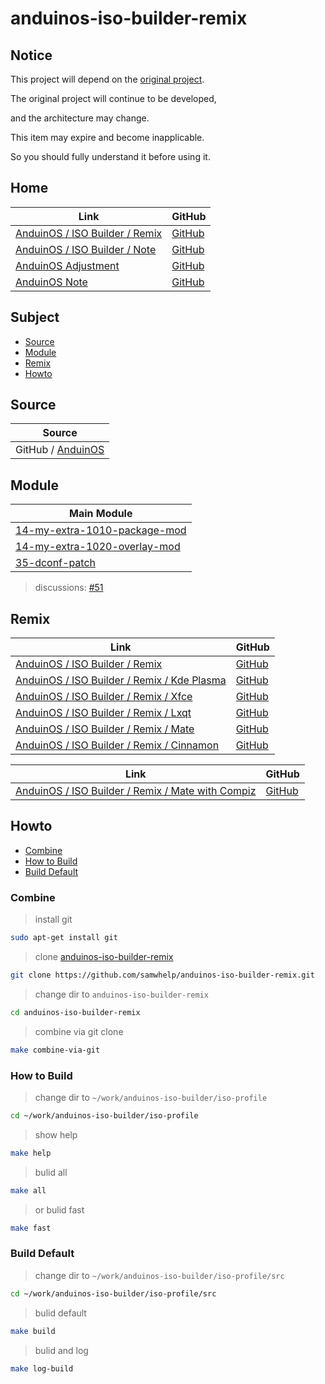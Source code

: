 

# anduinos-iso-builder-remix




## Notice

This project will depend on the [original project](https://github.com/Anduin2017/AnduinOS/tree/1.3).

The original project will continue to be developed,

and the architecture may change.

This item may expire and become inapplicable.

So you should fully understand it before using it.




## Home

| Link | GitHub |
| ---- | ------ |
| [AnduinOS / ISO Builder / Remix](https://samwhelp.github.io/anduinos-iso-builder-remix/) | [GitHub](https://github.com/samwhelp/anduinos-iso-builder-remix) |
| [AnduinOS / ISO Builder / Note](https://samwhelp.github.io/note-about-anduinos-iso-builder/) | [GitHub](https://github.com/samwhelp/note-about-anduinos-iso-builder) |
| [AnduinOS Adjustment](https://samwhelp.github.io/anduinos-adjustment/) | [GitHub](https://github.com/samwhelp/anduinos-adjustment) |
| [AnduinOS Note](https://samwhelp.github.io/note-about-anduinos/) | [GitHub](https://github.com/samwhelp/note-about-anduinos) |




## Subject

* [Source](#source)
* [Module](#module)
* [Remix](#remix)
* [Howto](#howto)




## Source

| Source |
| ------ |
| GitHub / [AnduinOS](https://github.com/Anduin2017/AnduinOS)



## Module

| Main Module |
| ----------- |
| [14-my-extra-1010-package-mod](https://github.com/samwhelp/anduinos-iso-builder-remix/tree/main/asset/template/src/mods/14-my-extra-1010-package-mod) |
| [14-my-extra-1020-overlay-mod](https://github.com/samwhelp/anduinos-iso-builder-remix/tree/main/asset/template/src/mods/14-my-extra-1020-overlay-mod) |
| [35-dconf-patch](https://github.com/samwhelp/anduinos-iso-builder-remix/tree/main/asset/template/src/mods/14-my-extra-1010-package-mod) |


> discussions: [#51](https://github.com/Anduin2017/AnduinOS/discussions/51#discussioncomment-13087469)




## Remix

| Link | GitHub |
| ---- | ------ |
| [AnduinOS / ISO Builder / Remix](https://samwhelp.github.io/anduinos-iso-builder-remix/) | [GitHub](https://github.com/samwhelp/anduinos-iso-builder-remix) |
| [AnduinOS / ISO Builder / Remix / Kde Plasma](https://samwhelp.github.io/anduinos-iso-builder-remix-kde-plasma/) | [GitHub](https://github.com/samwhelp/anduinos-iso-builder-remix-kde-plasma) |
| [AnduinOS / ISO Builder / Remix / Xfce](https://samwhelp.github.io/anduinos-iso-builder-remix-xfce/) | [GitHub](https://github.com/samwhelp/anduinos-iso-builder-remix-xfce) |
| [AnduinOS / ISO Builder / Remix / Lxqt](https://samwhelp.github.io/anduinos-iso-builder-remix-lxqt/) | [GitHub](https://github.com/samwhelp/anduinos-iso-builder-remix-lxqt) |
| [AnduinOS / ISO Builder / Remix / Mate](https://samwhelp.github.io/anduinos-iso-builder-remix-mate/) | [GitHub](https://github.com/samwhelp/anduinos-iso-builder-remix-mate) |
| [AnduinOS / ISO Builder / Remix / Cinnamon](https://samwhelp.github.io/anduinos-iso-builder-remix-cinnamon/) | [GitHub](https://github.com/samwhelp/anduinos-iso-builder-remix-cinnamon) |


| Link | GitHub |
| ---- | ------ |
| [AnduinOS / ISO Builder / Remix / Mate with Compiz](https://samwhelp.github.io/anduinos-iso-builder-remix-mate-with-compiz/) | [GitHub](https://github.com/samwhelp/anduinos-iso-builder-remix-mate-with-compiz) |




## Howto

* [Combine](#combine)
* [How to Build](#how-to-build)
* [Build Default](#build-default)




### Combine

> install git

``` sh
sudo apt-get install git
```


> clone [anduinos-iso-builder-remix](https://github.com/samwhelp/anduinos-iso-builder-remix)

``` sh
git clone https://github.com/samwhelp/anduinos-iso-builder-remix.git
```


> change dir to `anduinos-iso-builder-remix`

``` sh
cd anduinos-iso-builder-remix
```


> combine via git clone

``` sh
make combine-via-git
```




### How to Build


> change dir to `~/work/anduinos-iso-builder/iso-profile`

``` sh
cd ~/work/anduinos-iso-builder/iso-profile
```

> show help

``` sh
make help
```


> bulid all

``` sh
make all
```


> or bulid fast

``` sh
make fast
```




### Build Default


> change dir to `~/work/anduinos-iso-builder/iso-profile/src`

``` sh
cd ~/work/anduinos-iso-builder/iso-profile/src
```


> bulid default

``` sh
make build
```


> bulid and log

``` sh
make log-build
```
